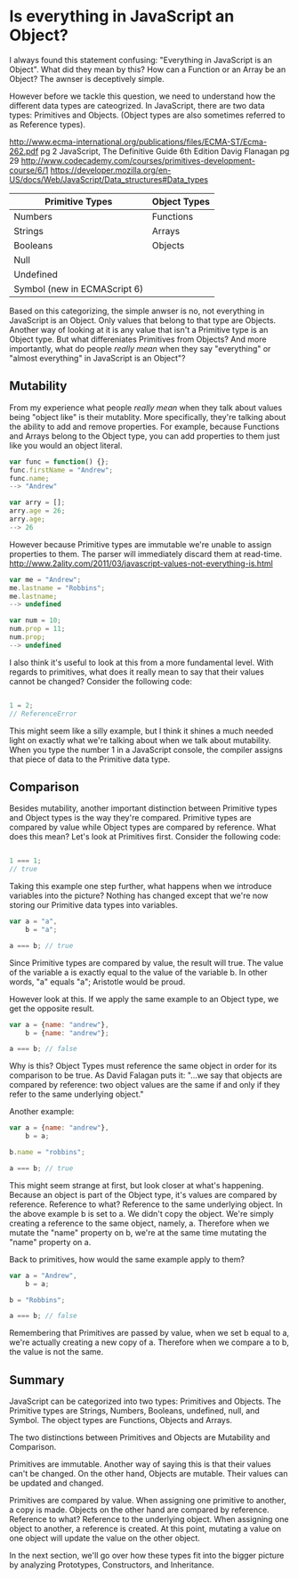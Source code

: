 # Is everything in JavaScript an Object?

I always found this statement confusing: "Everything in JavaScript is an Object". What did they mean by this? How can a Function or an Array be an Object? The awnser is deceptively simple.

However before we tackle this question, we need to understand how the different data types are cateogrized. In JavaScript, there are two data types: Primitives and Objects. (Object types are also sometimes referred to as Reference types).

http://www.ecma-international.org/publications/files/ECMA-ST/Ecma-262.pdf pg 2
JavaScript, The Definitive Guide 6th Edition Davig Flanagan pg 29
http://www.codecademy.com/courses/primitives-development-course/6/1
https://developer.mozilla.org/en-US/docs/Web/JavaScript/Data_structures#Data_types

| Primitive Types | Object Types |
|-----------------|--------------|
| Numbers         | Functions    |
| Strings         | Arrays       |
| Booleans        | Objects 		|
| Null        		|              |
| Undefined       |              |
| Symbol (new in ECMAScript 6) | |

Based on this categorizing, the simple anwser is no, not everything in JavaScript is an Object. Only values that belong to that type are Objects. Another way of looking at it is any value that isn't a Primitive type is an Object type. But what differeniates Primitives from Objects? And more importantly, what do people <em>really mean</em> when they say "everything" or "almost everything" in JavaScript is an Object"?

## Mutability

From my experience what people <em>really mean</em> when they talk about values being "object like" is their mutablity. More specifically, they're talking about the ability to add and remove properties. For example, because Functions and Arrays belong to the Object type, you can add properties to them just like you would an object literal.

```js
var func = function() {};
func.firstName = "Andrew";
func.name;
--> "Andrew"

var arry = [];
arry.age = 26;
arry.age;
--> 26
```

However because Primitive types are immutable we're unable to assign properties to them. The parser will immediately discard them at read-time. http://www.2ality.com/2011/03/javascript-values-not-everything-is.html

```js
var me = "Andrew";
me.lastname = "Robbins";
me.lastname;
--> undefined

var num = 10;
num.prop = 11;
num.prop;
--> undefined
```

I also think it's useful to look at this from a more fundamental level. With regards to primitives, what does it really mean to say that their values cannot be changed? Consider the following code:

```js

1 = 2;
// ReferenceError

```

This might seem like a silly example, but I think it shines a much needed light on exactly what we're talking about when we talk about mutability. When you type the number 1 in a JavaScript console, the compiler assigns that piece of data to the Primitive data type.

## Comparison

Besides mutability, another important distinction between Primitive types and Object types is the way they're compared. Primitive types are compared by value while Object types are compared by reference. What does this mean? Let's look at Primitives first. Consider the following code:

```js

1 === 1;
// true

```

Taking this example one step further, what happens when we introduce variables into the picture? Nothing has changed except that we're now storing our Primitive data types into variables.

```js
var a = "a",
    b = "a";

a === b; // true
```

Since Primitive types are compared by value, the result will true. The value of the variable a is exactly equal to the value of the variable b. In other words, "a" equals "a"; Aristotle would be proud.

However look at this. If we apply the same example to an Object type, we get the opposite result.

```js
var a = {name: "andrew"},
    b = {name: "andrew"};

a === b; // false
```

Why is this? Object Types must reference the same object in order for its comparison to be true. As David Falagan puts it: "...we say that objects are compared by reference: two object values are the same if and only if they refer to the same underlying object."

Another example:

```js
var a = {name: "andrew"},
    b = a;

b.name = "robbins";

a === b; // true
```

This might seem strange at first, but look closer at what's happening. Because an object is part of the Object type, it's values are compared by reference. Reference to what? Reference to the same underlying object. In the above example b is set to a. We didn't copy the object. We're simply creating a reference to the same object, namely, a. Therefore when we mutate the "name" property on b, we're at the same time mutating the "name" property on a.

Back to primitives, how would the same example apply to them?

```js
var a = "Andrew",
    b = a;

b = "Robbins";

a === b; // false
```

Remembering that Primitives are passed by value, when we set b equal to a, we're actually creating a new copy of a. Therefore when we compare a to b, the value is not the same.

## Summary

JavaScript can be categorized into two types: Primitives and Objects. The Primitive types are Strings, Numbers, Booleans, undefined, null, and Symbol. The object types are Functions, Objects and Arrays.

The two distinctions between Primitives and Objects are Mutability and Comparison.

Primitives are immutable. Another way of saying this is that their values can't be changed. On the other hand, Objects are mutable. Their values can be updated and changed.

Primitives are compared by value. When assigning one primitive to another, a copy is made. Objects on the other hand are compared by reference. Reference to what? Reference to the underlying object. When assigning one object to another, a reference is created. At this point, mutating a value on one object will update the value on the other object.

In the next section, we'll go over how these types fit into the bigger picture by analyzing Prototypes, Constructors, and Inheritance.